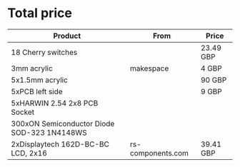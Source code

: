 # Total price

Product                                     | From               | Price
---                                         | ---                | ---
18 Cherry switches                          |                    | 23.49 GBP
3mm acrylic                                 | makespace          | 4 GBP
5x1.5mm acrylic                             |                    | 90 GBP 
5xPCB left side                             |                    | 9 GBP 
5xHARWIN 2.54 2x8 PCB Socket                |                    |
300xON Semiconductor Diode SOD-323 1N4148WS |                    | 
2xDisplaytech 162D-BC-BC LCD, 2x16          | rs-components.com  | 39.41 GBP
